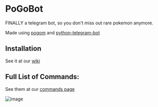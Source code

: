 
# PoGoBot

FINALLY a telegram bot, so you don't miss out rare pokemon anymore.

Made using [pogom](https://github.com/favll/pogom) and [python-telegram-bot](https://github.com/python-telegram-bot/python-telegram-bot)

## Installation

See it at our [wiki](https://github.com/eugenio412/PogomBOT/wiki)


## Full List of Commands:

See them at our [commands page](https://github.com/eugenio412/PogomBOT/wiki/commands)


![image](https://raw.githubusercontent.com/eugenio412/PogomBOT/master/images/pogobot.jpg)
